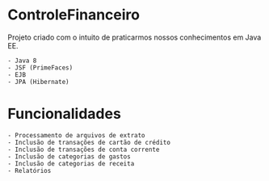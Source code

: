 # ControleFinanceiro

Projeto criado com o intuito de praticarmos nossos conhecimentos em Java EE.

	- Java 8
	- JSF (PrimeFaces)
	- EJB
	- JPA (Hibernate)

# Funcionalidades

	- Processamento de arquivos de extrato
	- Inclusão de transações de cartão de crédito
	- Inclusão de transações de conta corrente
	- Inclusão de categorias de gastos
	- Inclusão de categorias de receita
	- Relatórios
